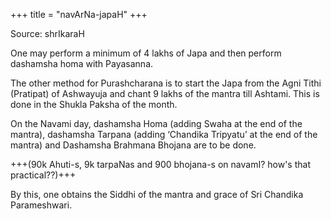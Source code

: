 +++
title = "navArNa-japaH"
+++

Source: shrIkaraH

One may perform a minimum of 4 lakhs of Japa and then perform dashamsha homa with Payasanna.  

The other method for Purashcharana is to start the Japa from the Agni Tithi (Pratipat) of Ashwayuja and chant 9 lakhs of the mantra till Ashtami. This is done in the Shukla Paksha of the month.  

On the Navami day, dashamsha Homa (adding Swaha at the end of the mantra), dashamsha Tarpana (adding ‘Chandika Tripyatu’ at the end of the mantra) and Dashamsha Brahmana Bhojana are to be done. 

+++(90k Ahuti-s, 9k tarpaNas and 900 bhojana-s on navamI? how's that practical??)+++

By this, one obtains the Siddhi of the mantra and grace of Sri Chandika Parameshwari.
